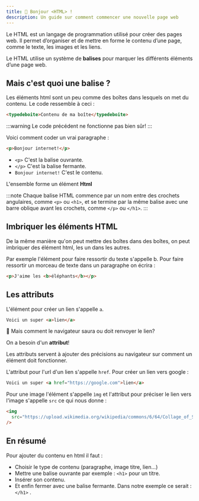 ```yaml
---
title: 👋 Bonjour <HTML> !
description: Un guide sur comment commencer une nouvelle page web
---
```


Le HTML est un langage de programmation utilisé pour créer des pages web. Il permet d’organiser et de mettre en forme le contenu d’une page, comme le texte, les images et les liens.

Le HTML utilise un système de **balises** pour marquer les différents éléments d’une page web.

## Mais c'est quoi une balise ?

Les éléments html sont un peu comme des boîtes dans lesquels on met du contenu. Le code ressemble à ceci :

```html
<typedeboite>Contenu de ma boîte</typedeboite>
```

:::warning
Le code précédent ne fonctionne pas bien sûr!
:::

Voici comment coder un vrai paragraphe :

```html
<p>Bonjour internet!</p>
```

- `<p>` C'est la balise ouvrante.
- `</p>` C'est la balise fermante.
- `Bonjour internet!` C'est le contenu.

L'ensemble forme un élément **Html**

:::note
Chaque balise HTML commence par un nom entre des crochets angulaires, comme `<p>` ou `<h1>`, et se termine par la même balise avec une barre oblique avant les crochets, comme `</p>` ou `</h1>`.
:::

## Imbriquer les éléments HTML

De la même manière qu'on peut mettre des boîtes dans des boîtes, on peut imbriquer des élément html, les un dans les autres.

Par exemple l'élément pour faire ressortir du texte s'appelle b. Pour faire ressortir un morceau de texte dans un paragraphe on écrira :

```html
<p>J'aime les <b>éléphants</b></p>
```

## Les attributs

L'élément pour créer un lien s'appelle `a`.

```html
Voici un super <a>lien</a>
```

🧐 Mais comment le navigateur saura ou doit renvoyer le lien?

On a besoin d'un **attribut**!

Les attributs servent à ajouter des précisions au navigateur sur comment un élément doit fonctionner.

L'attribut pour l'url d'un lien s'appelle `href`. Pour créer un lien vers google :

```html
Voici un super <a href="https://google.com">lien</a>
```

Pour une image l'élément s'appelle `ìmg` et l'attribut pour préciser le lien vers l'image s'appelle `src` ce qui nous donne :

```html
<img
  src="https://upload.wikimedia.org/wikipedia/commons/6/64/Collage_of_Six_Cats-02.jpg"
/>
```

## En résumé

Pour ajouter du contenu en html il faut :

- Choisir le type de contenu (paragraphe, image titre, lien...)
- Mettre une balise ouvrante par exemple : `<h1>` pour un titre.
- Insérer son contenu.
- Et enfin fermer avec une balise fermante. Dans notre exemple ce serait : `</h1>` .
